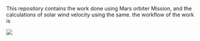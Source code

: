 This repository contains the work done using Mars orbiter Mission, and the calculations of solar wind velocity using the same. the workflow of the work is


<img src="https://user-images.githubusercontent.com/98839532/194517352-fe9a68dc-1020-411b-a106-8ce30e39c2fa.svg" class="rotateimg180">
